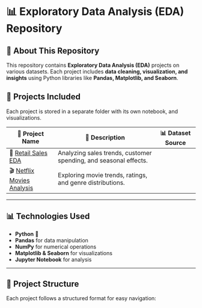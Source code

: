 # 📊 Exploratory Data Analysis (EDA) Repository  

## 📌 About This Repository  
This repository contains **Exploratory Data Analysis (EDA)** projects on various datasets. Each project includes **data cleaning, visualization, and insights** using Python libraries like **Pandas, Matplotlib, and Seaborn**.  

## 🔹 Projects Included  
Each project is stored in a separate folder with its own  notebook, and visualizations.  

| 📂 **Project Name** | 📌 **Description** | 📊 **Dataset Source** |
|------------------|-----------------|----------------|
| 🛒 [Retail Sales EDA](./Retail-Sales-EDA/) | Analyzing sales trends, customer spending, and seasonal effects. 
| 🎬 [Netflix Movies Analysis](./Netflix-Movies-EDA/) | Exploring movie trends, ratings, and genre distributions. 

---

## 📊 **Technologies Used**  
- **Python** 🐍  
- **Pandas** for data manipulation  
- **NumPy** for numerical operations  
- **Matplotlib & Seaborn** for visualizations  
- **Jupyter Notebook** for analysis  

---

## 📂 **Project Structure**  
Each project follows a structured format for easy navigation:  



